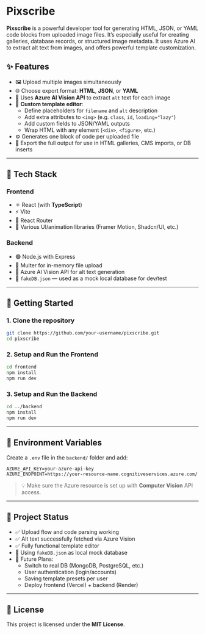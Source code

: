 # Pixscribe

**Pixscribe** is a powerful developer tool for generating HTML, JSON, or YAML code blocks from uploaded image files. It’s especially useful for creating galleries, database records, or structured image metadata. It uses Azure AI to extract alt text from images, and offers powerful template customization.

## ✨ Features

- 🖼️ Upload multiple images simultaneously
- 🌐 Choose export format: **HTML**, **JSON**, or **YAML**
- 🧠 Uses **Azure AI Vision API** to extract `alt` text for each image
- 🔧 **Custom template editor**:
  - Define placeholders for `filename` and `alt` description
  - Add extra attributes to `<img>` (e.g. `class`, `id`, `loading="lazy"`)
  - Add custom fields to JSON/YAML outputs
  - Wrap HTML with any element (`<div>`, `<figure>`, etc.)
- ⚙️ Generates one block of code per uploaded file
- 💾 Export the full output for use in HTML galleries, CMS imports, or DB inserts

---

## 🧪 Tech Stack

### Frontend

- ⚛️ React (with **TypeScript**)
- ⚡ Vite
- 🧭 React Router
- 🎨 Various UI/animation libraries (Framer Motion, Shadcn/UI, etc.)

### Backend

- 🟢 Node.js with Express
- 📁 Multer for in-memory file upload
- 🤖 Azure AI Vision API for alt text generation
- 🧪 `fakeDB.json` — used as a mock local database for dev/test

---

## 🚀 Getting Started

### 1. Clone the repository

```bash
git clone https://github.com/your-username/pixscribe.git
cd pixscribe
```

### 2. Setup and Run the Frontend

```bash
cd frontend
npm install
npm run dev
```

### 3. Setup and Run the Backend

```bash
cd ../backend
npm install
npm run dev
```

---

## 🔐 Environment Variables

Create a `.env` file in the `backend/` folder and add:

```env
AZURE_API_KEY=your-azure-api-key
AZURE_ENDPOINT=https://your-resource-name.cognitiveservices.azure.com/
```

> 💡 Make sure the Azure resource is set up with **Computer Vision** API access.

---

## 📌 Project Status

- ✅ Upload flow and code parsing working
- ✅ Alt text successfully fetched via Azure Vision
- ✅ Fully functional template editor
- 🧪 Using `fakeDB.json` as local mock database
- 🚧 Future Plans:
  - Switch to real DB (MongoDB, PostgreSQL, etc.)
  - User authentication (login/accounts)
  - Saving template presets per user
  - Deploy frontend (Vercel) + backend (Render)

---

## 🧾 License

This project is licensed under the **MIT License**.
